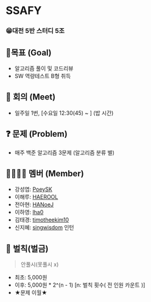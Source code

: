 # SSAFY
### 😁대전 5반 스터디 5조


## 🚩목표 (Goal)
- 알고리즘 풀이 및 코드리뷰
- SW 역량테스트 B형 취득


## 💬 회의 (Meet)
- 일주일 1번, [수요일 12:30(45) ~ ] (밥 시간)


## ❓ 문제 (Problem)
- 매주 백준 알고리즘 3문제 (알고리즘 분류 별)


## 👨‍👩‍👧‍👦 멤버 (Member)
- 강성엽: [PoeySK](https://github.com/PoeySK)
- 이해루: [HAEROOL](https://github.com/HAEROOL)
- 전아현: [HANoeJ](https://github.com/HANoeJ)
- 이하영: [lha0](https://github.com/lha0)
- 김태경: [timotheekim10](https://github.com/timotheekim10)
- 신지혜: [singwisdom](https://github.com/singwisdom) 인턴

## 💸 벌칙(벌금)
> 안풀시(못풀시 x)
- 최초: 5,000원
- 이후: 5,000원 * 2^(n - 1) [n: 벌칙 횟수( 전 인원 카운트 )]
- ★문제 이월★
